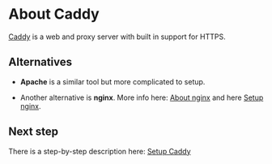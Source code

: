 # About Caddy

[Caddy](https://caddyserver.com) is a web and proxy server with
built in support for HTTPS.

## Alternatives

- **Apache** is a similar tool but more complicated to setup.

- Another alternative is **nginx**.
More info  here: [About nginx](./about_nginx.md)
and here [Setup nginx](./setup_nginx.md).

## Next step

There is a step-by-step description here:
[Setup Caddy](./setup_caddy.md)

